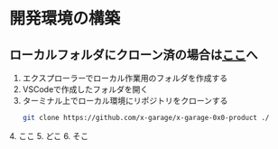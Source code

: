 # 開発環境の構築
## ローカルフォルダにクローン済の場合は[ここ](#xxx)へ
1. エクスプローラーでローカル作業用のフォルダを作成する
2. VSCodeで作成したフォルダを開く
3. ターミナル上でローカル環境にリポジトリをクローンする
   ```bash
   git clone https://github.com/x-garage/x-garage-0x0-product ./
   ```
<a id="xxx"></a>
4. ここ
5. どこ
6. そこ
